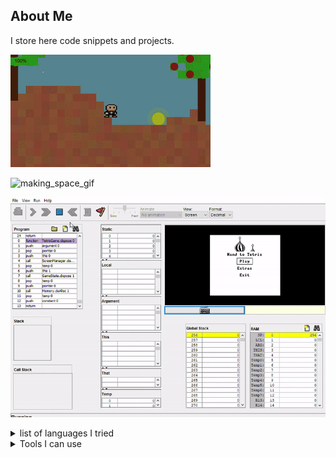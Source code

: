 ## About Me
I store here code snippets and projects.

  ![introductory gif](pepsi.gif)  
  
  ![making_space_gif](making-space.gif)

  ![nand_gif](nand.gif)
  <!--
  the gif above resulotion is 320x180,and 320x288
  ---!>
<details>
<summary>list of languages I tried</summary>
  
| Index | Language |
| ----------- | ----------- |
| 1 | c, cpp |
| 2 | java |
| 3 | python |
| 4 | html, css |
| 5 | php |
| 6 | c# |
| 7 | java script |
| 8 | ASM (tried several instruction sets, used FASM, MASM and TASM.) |
| 9 | SQL |
| 10 | Fortran |
| 11 | Matlab |
| 12 | Bash |
</details>

<details>
  <summary>Tools I can use</summary>

| Index | program |
| ---------- | ------------ |
| 1 | git, github |
| 2 | vscode, jetbrain products, code::blocks, vim and various other IDEs |
| 3 | CMake |
| 4 | Shell |
| 5 | Gimp, LMMS, Adobe products (creative file editing) |
| 6 | Libreoffice stuff |
</details>

<!--
**shay-abramov/shay-abramov** is a ✨ _special_ ✨ repository because its `README.md` (this file) appears on your GitHub profile.
-->
